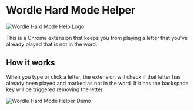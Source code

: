 # Wordle Hard Mode Helper

![Wordle Hard Mode Help Logo](https://user-images.githubusercontent.com/6598426/233901331-cecc6abf-5fc0-4b12-85e9-03b882d5730d.png)

This is a Chrome extension that keeps you from playing a letter that you've already played that is not in the word.

## How it works

When you type or click a letter, the extension will check if that letter has already been played and marked as not in the word. If it has the backspace key will be triggered removing the letter.

![Wordle Hard Mode Helper Demo](https://user-images.githubusercontent.com/6598426/233902839-e3474b23-7af4-44ad-bbad-b10b26f75fa4.gif)
